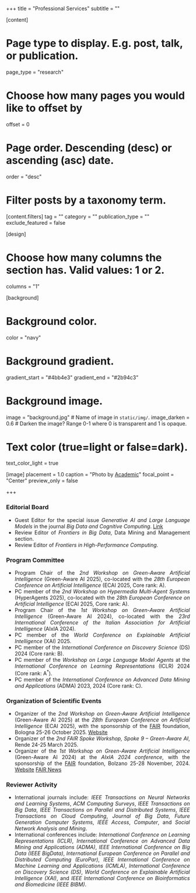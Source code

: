 +++
title = "Professional Services"
subtitle = ""


[content]
  # Page type to display. E.g. post, talk, or publication.
  page_type = "research"
  
  
  # Choose how many pages you would like to offset by
  offset = 0

  # Page order. Descending (desc) or ascending (asc) date.
  order = "desc"

  # Filter posts by a taxonomy term.
  [content.filters]
    tag = ""
    category = ""
    publication_type = ""
    exclude_featured = false

[design]
  # Choose how many columns the section has. Valid values: 1 or 2.
  columns = "1"


[background]
  # Background color.
  color = "navy"
  
  # Background gradient.
  gradient_start = "#4bb4e3"
  gradient_end = "#2b94c3"
  
  # Background image.
  image = "background.jpg"  # Name of image in `static/img/`.
  image_darken = 0.6  # Darken the image? Range 0-1 where 0 is transparent and 1 is opaque.

  # Text color (true=light or false=dark).
  text_color_light = true

[image]
placement = 1.0
caption = "Photo by [Academic](https://sourcethemes.com/academic/)"
focal_point = "Center"
preview_only = false

+++
<div style="text-align: justify">

<h3>Editorial Board</h3>
        <ul>
            <li>Guest Editor for the special issue <em>Generative AI and Large Language Models</em> in the journal <em>Big Data and Cognitive Computing</em>. <a href="https://www.mdpi.com/journal/BDCC/special_issues/1XP11D36SD" target="_blank" class="btn btn-outline-primary my-1 mr-1 btn-sm"><i class="fas fa-link mr-1"></i>Link</a>
            </li>
            <li>Review Editor of <em>Frontiers in Big Data</em>, Data Mining and Management section.</li>
            <li>Review Editor of <em>Frontiers in High-Performance Computing</em>.</li>
        </ul>
<h3>Program Committee</h3>
        <ul>
            <li>Program Chair of the <em>2nd Workshop on Green-Aware Artificial Intelligence</em> (Green-Aware AI 2025), co-located with the <em>28th European Conference on Artificial Intelligence</em> (ECAI 2025, Core rank: A).
            </li>
            <li>PC member of the <em>2nd Workshop on Hypermedia Multi-Agent Systems</em> (HyperAgents 2025), co-located with the <em>28th European Conference on Artificial Intelligence</em> (ECAI 2025, Core rank: A).
            </li>
            <li>Program Chair of the <em>1st Workshop on Green-Aware Artificial Intelligence</em> (Green-Aware AI 2024), co-located with the <em>23rd International Conference of the Italian Association for Artificial Intelligence</em> (AIxIA 2024).
            </li>
            <li>PC member of the <em>World Conference on Explainable Artificial Intelligence</em> (XAI) 2025.</li>
            <li>PC member of the <em>International Conference on Discovery Science</em> (DS) 2024 (Core rank: B).</li>
    <li>PC member of the <em>Workshop on Large Language Model Agents</em> at the <em>International Conference on Learning Representations</em> (ICLR) 2024 (Core rank: A<sup>*</sup>).</li>
            <li>PC member of the <em>International Conference on Advanced Data Mining and Applications</em> (ADMA) 2023, 2024 (Core rank: C).</li>
        </ul>

<h3>Organization of Scientific Events</h3>
        <ul>
            <li>Organizer of the <em>2nd Workshop on Green-Aware Artificial Intelligence</em> (Green-Aware AI 2025) at the <em>28th European Conference on Artificial Intelligence</em> (ECAI 2025), with the sponsorship of the <a href="https://fondazione-fair.it/" target="_blank">FAIR</a> foundation, Bologna  25-26 October 2025. <a href="https://green-aware2025.web.app" target="_blank" class="btn btn-outline-primary my-1 mr-1 btn-sm"><i class="fa fa-globe mr-1"></i>Website</a>
            </li>
            <li>
            Organizer of the <em>2nd FAIR Spoke Workshop, Spoke 9 – Green-Aware AI</em>, Rende 24-25 March 2025.
            </li>
            <li>Organizer of the <em>1st Workshop on Green-Aware Artificial Intelligence</em>  (Green-Aware AI 2024) at the <em>AIxIA 2024 conference</em>, with the sponsorship of the <a href="https://fondazione-fair.it/" target="_blank">FAIR</a> foundation, Bolzano 25-28 November, 2024. <a href="https://sites.google.com/view/greenawareai" target="_blank" class="btn btn-outline-primary my-1 mr-1 btn-sm"><i class="fa fa-globe mr-1"></i>Website</a> <a href="https://fondazione-fair.it/evento/green-aware-artificial-intelligence-methods-and-solutions-to-improve-ai-sustainability/" target="_blank" class="btn btn-outline-primary my-1 mr-1 btn-sm"><i class="fa fa-newspaper mr-1"></i>FAIR News</a>
            </li>
        </ul>

<h3>Reviewer Activity</h3>
        <ul>
<li>International journals include: <i>IEEE Transactions on Neural Networks and Learning Systems</i>, <i>ACM Computing Surveys</i>, <i>IEEE Transactions on Big Data</i>, <i>IEEE Transactions on Parallel and Distributed Systems</i>, <i>IEEE Transactions on Cloud Computing</i>, <i>Journal of Big Data</i>, <i>Future Generation Computer Systems</i>, <i>IEEE Access</i>, <i>Computer</i>, and <i>Social Network Analysis and Mining</i>.
</li>
<li>International conferences include: <i>International Conference on Learning Representations (ICLR)</i>, <i>International Conference on Advanced Data Mining and Applications (ADMA)</i>, <i>IEEE International Conference on Big Data (IEEE BigData)</i>, <i>International European Conference on Parallel and Distributed Computing (EuroPar)</i>, <i>IEEE International Conference on Machine Learning and Applications (ICMLA)</i>, <i>International Conference on Discovery Science (DS)</i>, <i>World Conference on Explainable Artificial Intelligence (XAI)</i>, and <i>IEEE International Conference on Bioinformatics and Biomedicine (IEEE BIBM)</i>.
</li>
</ul>
